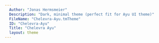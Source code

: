 ```yaml
---
  Author: "Jonas Hermsmeier"
  Description: "Dark, minimal theme (perfect fit for Ayu UI theme)"
  FileName: "Chelevra-Ayu.tmTheme"
  ID: "Chelevra-Ayu"
  Title: "Chelevra Ayu"
  layout: theme
---
```

  